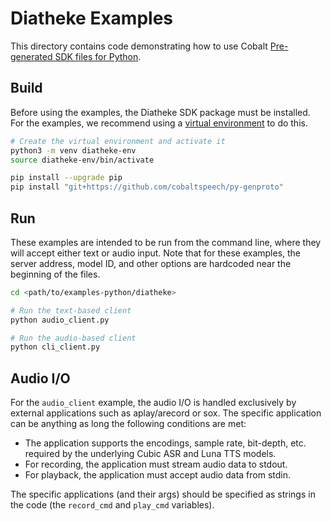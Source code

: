 # Diatheke Examples
This directory contains code demonstrating how to use Cobalt [Pre-generated SDK files for Python](https://github.com/cobaltspeech/py-genproto).

## Build
Before using the examples, the Diatheke SDK package must be installed. For the examples, we recommend using a [virtual environment](https://docs.python.org/3/tutorial/venv.html) to do this.

```bash
# Create the virtual environment and activate it
python3 -m venv diatheke-env
source diatheke-env/bin/activate

pip install --upgrade pip
pip install "git+https://github.com/cobaltspeech/py-genproto"
```

## Run
These examples are intended to be run from the command line, where they will accept either text or audio input. Note that for these examples, the server address, model ID, and other options are hardcoded near the beginning of the files.

```bash
cd <path/to/examples-python/diatheke>

# Run the text-based client
python audio_client.py

# Run the audio-based client
python cli_client.py
```

## Audio I/O
For the `audio_client` example, the audio I/O is handled exclusively by external applications such as aplay/arecord or sox. The specific application can be anything as long the following conditions are met:

* The application supports the encodings, sample rate, bit-depth, etc. required by the underlying Cubic ASR and Luna TTS models.
* For recording, the application must stream audio data to stdout.
* For playback, the application must accept audio data from stdin.

The specific applications (and their args) should be specified as strings in the code (the `record_cmd` and `play_cmd` variables).
